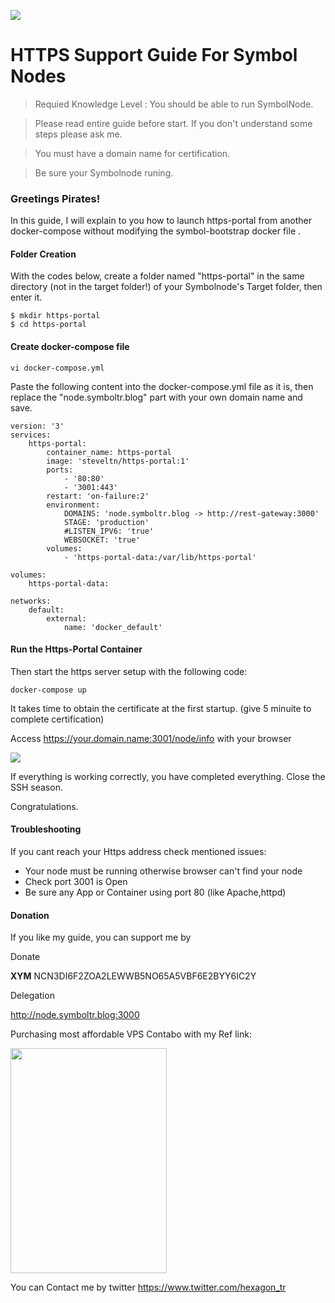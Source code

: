 ![](https://i.imgur.com/DySzVhs.png)


# HTTPS Support Guide For Symbol Nodes

>Requied Knowledge Level : You should be able to run SymbolNode.

>Please read entire guide before start. If you don't understand some steps please ask me.

>You must have a domain name for certification.

>Be sure your Symbolnode runing. 



### Greetings Pirates!

In this guide, I will explain to you how to launch https-portal from another docker-compose without modifying the symbol-bootstrap docker file . 


#### Folder Creation

With the codes below, create a folder named "https-portal" in the same directory (not in the target folder!) of your Symbolnode's Target folder, then enter it.

```
$ mkdir https-portal
$ cd https-portal
```

#### Create docker-compose file

```
vi docker-compose.yml
```
Paste the following content into the docker-compose.yml file as it is, then replace the "node.symboltr.blog" part with your own domain name and save.

```
version: '3'
services:
    https-portal:
        container_name: https-portal
        image: 'steveltn/https-portal:1'
        ports:
            - '80:80'
            - '3001:443'
        restart: 'on-failure:2'
        environment:
            DOMAINS: 'node.symboltr.blog -> http://rest-gateway:3000'
            STAGE: 'production' 
            #LISTEN_IPV6: 'true'
            WEBSOCKET: 'true'
        volumes:
            - 'https-portal-data:/var/lib/https-portal'

volumes:
    https-portal-data:

networks:
    default:
        external:
            name: 'docker_default'
```


#### Run the Https-Portal Container

Then start the https server setup with the following code: 

```
docker-compose up
```
It takes time to obtain the certificate at the first startup.
(give 5 minuite to complete certification)

Access https://your.domain.name:3001/node/info with your browser

![](https://i.imgur.com/lHX4a6Y.png)

If everything is working correctly, you have completed everything. Close the SSH season.

Congratulations.

#### Troubleshooting

If you cant reach your Https address check mentioned issues: 

* Your node must be running otherwise browser can't find your node
* Check  port 3001 is Open
* Be sure any App or Container using  port 80 (like Apache,httpd)


####  Donation

If you like my guide, you can support me by 

Donate 

**XYM** NCN3DI6F2ZOA2LEWWB5NO65A5VBF6E2BYY6IC2Y

Delegation

http://node.symboltr.blog:3000

Purchasing most affordable VPS Contabo with my Ref link:

<a href="https://www.anrdoezrs.net/click-100515681-15022370" target="_top">
<img src="https://www.lduhtrp.net/image-100515681-15022370" width="250" height="360" alt="" border="0"/></a>


You can Contact me by twitter
https://www.twitter.com/hexagon_tr


